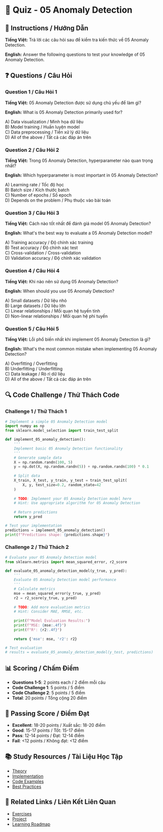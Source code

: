 # 🧠 Quiz - 05 Anomaly Detection

## 📝 Instructions / Hướng Dẫn

**Tiếng Việt:** Trả lời các câu hỏi sau để kiểm tra kiến thức về 05 Anomaly Detection.

**English:** Answer the following questions to test your knowledge of 05 Anomaly Detection.

## ❓ Questions / Câu Hỏi

### Question 1 / Câu Hỏi 1
**Tiếng Việt:** 05 Anomaly Detection được sử dụng chủ yếu để làm gì?

**English:** What is 05 Anomaly Detection primarily used for?

A) Data visualization / Minh họa dữ liệu  
B) Model training / Huấn luyện model  
C) Data preprocessing / Tiền xử lý dữ liệu  
D) All of the above / Tất cả các đáp án trên

### Question 2 / Câu Hỏi 2
**Tiếng Việt:** Trong 05 Anomaly Detection, hyperparameter nào quan trọng nhất?

**English:** Which hyperparameter is most important in 05 Anomaly Detection?

A) Learning rate / Tốc độ học  
B) Batch size / Kích thước batch  
C) Number of epochs / Số epoch  
D) Depends on the problem / Phụ thuộc vào bài toán

### Question 3 / Câu Hỏi 3
**Tiếng Việt:** Cách nào tốt nhất để đánh giá model 05 Anomaly Detection?

**English:** What's the best way to evaluate a 05 Anomaly Detection model?

A) Training accuracy / Độ chính xác training  
B) Test accuracy / Độ chính xác test  
C) Cross-validation / Cross-validation  
D) Validation accuracy / Độ chính xác validation

### Question 4 / Câu Hỏi 4
**Tiếng Việt:** Khi nào nên sử dụng 05 Anomaly Detection?

**English:** When should you use 05 Anomaly Detection?

A) Small datasets / Dữ liệu nhỏ  
B) Large datasets / Dữ liệu lớn  
C) Linear relationships / Mối quan hệ tuyến tính  
D) Non-linear relationships / Mối quan hệ phi tuyến

### Question 5 / Câu Hỏi 5
**Tiếng Việt:** Lỗi phổ biến nhất khi implement 05 Anomaly Detection là gì?

**English:** What's the most common mistake when implementing 05 Anomaly Detection?

A) Overfitting / Overfitting  
B) Underfitting / Underfitting  
C) Data leakage / Rò rỉ dữ liệu  
D) All of the above / Tất cả các đáp án trên

## 🔍 Code Challenge / Thử Thách Code

### Challenge 1 / Thử Thách 1
```python
# Implement a simple 05 Anomaly Detection model
import numpy as np
from sklearn.model_selection import train_test_split

def implement_05_anomaly_detection():
    '''
    Implement basic 05 Anomaly Detection functionality
    '''
    # Generate sample data
    X = np.random.randn(100, 5)
    y = np.dot(X, np.random.randn(5)) + np.random.randn(100) * 0.1
    
    # Split data
    X_train, X_test, y_train, y_test = train_test_split(
        X, y, test_size=0.2, random_state=42
    )
    
    # TODO: Implement your 05 Anomaly Detection model here
    # Hint: Use appropriate algorithm for 05 Anomaly Detection
    
    # Return predictions
    return y_pred

# Test your implementation
predictions = implement_05_anomaly_detection()
print(f"Predictions shape: {predictions.shape}")
```

### Challenge 2 / Thử Thách 2
```python
# Evaluate your 05 Anomaly Detection model
from sklearn.metrics import mean_squared_error, r2_score

def evaluate_05_anomaly_detection_model(y_true, y_pred):
    '''
    Evaluate 05 Anomaly Detection model performance
    '''
    # Calculate metrics
    mse = mean_squared_error(y_true, y_pred)
    r2 = r2_score(y_true, y_pred)
    
    # TODO: Add more evaluation metrics
    # Hint: Consider MAE, RMSE, etc.
    
    print(f"Model Evaluation Results:")
    print(f"MSE: {mse:.4f}")
    print(f"R²: {r2:.4f}")
    
    return {'mse': mse, 'r2': r2}

# Test evaluation
# results = evaluate_05_anomaly_detection_model(y_test, predictions)
```

## 📊 Scoring / Chấm Điểm

- **Questions 1-5**: 2 points each / 2 điểm mỗi câu
- **Code Challenge 1**: 5 points / 5 điểm
- **Code Challenge 2**: 5 points / 5 điểm
- **Total**: 20 points / Tổng cộng 20 điểm

## 🎯 Passing Score / Điểm Đạt

- **Excellent**: 18-20 points / Xuất sắc: 18-20 điểm
- **Good**: 15-17 points / Tốt: 15-17 điểm  
- **Pass**: 12-14 points / Đạt: 12-14 điểm
- **Fail**: <12 points / Không đạt: <12 điểm

## 📚 Study Resources / Tài Liệu Học Tập

- [Theory](./THEORY_05_anomaly_detection.md)
- [Implementation](./IMPLEMENTATION_05_anomaly_detection.md)
- [Code Examples](./CODE_EXAMPLES_05_anomaly_detection.md)
- [Best Practices](./BEST_PRACTICES_05_anomaly_detection.md)

## 🔗 Related Links / Liên Kết Liên Quan

- [Exercises](./EXERCISES_05_anomaly_detection.md)
- [Project](./PROJECT_05_anomaly_detection.md)
- [Learning Roadmap](./LEARNING_ROADMAP_05_anomaly_detection.md)
